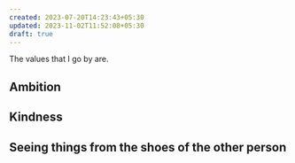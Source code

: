 ```yaml
---
created: 2023-07-20T14:23:43+05:30
updated: 2023-11-02T11:52:08+05:30
draft: true
---
```

The values that I go by are.

## Ambition

## Kindness

## Seeing things from the shoes of the other person

